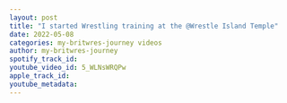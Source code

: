 ```yaml
---
layout: post
title: "I started Wrestling training at the @Wrestle Island Temple"
date: 2022-05-08
categories: my-britwres-journey videos
author: my-britwres-journey
spotify_track_id: 
youtube_video_id: 5_WLNsWRQPw
apple_track_id: 
youtube_metadata: 
---
```

